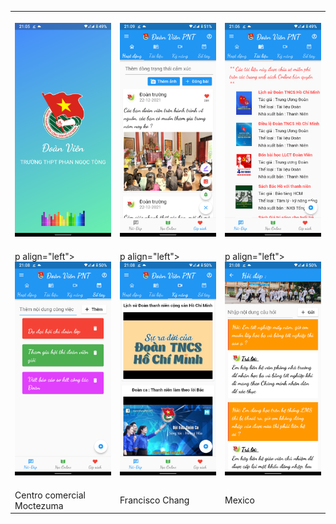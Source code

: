 
<table style="width:100%">
  <tr>
    <th><p align="left">
  <img src="https://github.com/lephathien/DoanVien_PNT/blob/a50bde9502979a01c6aede0129eb07ba4e25dad1/0.jpg" width="350" title="hover text">
</p></th>
    <th><p align="left">
  <img src="https://github.com/lephathien/DoanVien_PNT/blob/d1754b5aeb12b41a65aa2b0458a7ad647470ced3/1.jpg" width="350" title="hover text">
</p>

</th>
    <th><p align="left">
  <img src="https://github.com/lephathien/DoanVien_PNT/blob/d3038ffd5fc88f4f943ba172ae819b2862207ff4/2.jpg" width="350" title="hover text">
</p></th>
  </tr>
  <tr>
    <td>p align="left">
  <img src="https://github.com/lephathien/DoanVien_PNT/blob/d3038ffd5fc88f4f943ba172ae819b2862207ff4/3.jpg" width="350" title="hover text">
</p></td>
    <td>p align="left">
  <img src="https://github.com/lephathien/DoanVien_PNT/blob/d3038ffd5fc88f4f943ba172ae819b2862207ff4/4.jpg" width="350" title="hover text">
</p></td>
    <td>p align="left">
  <img src="https://github.com/lephathien/DoanVien_PNT/blob/d3038ffd5fc88f4f943ba172ae819b2862207ff4/5.jpg" width="350" title="hover text">
</p></td>
  </tr>
  <tr>
    <td>Centro comercial Moctezuma</td>
    <td>Francisco Chang</td>
    <td>Mexico</td>
  </tr>
</table>


